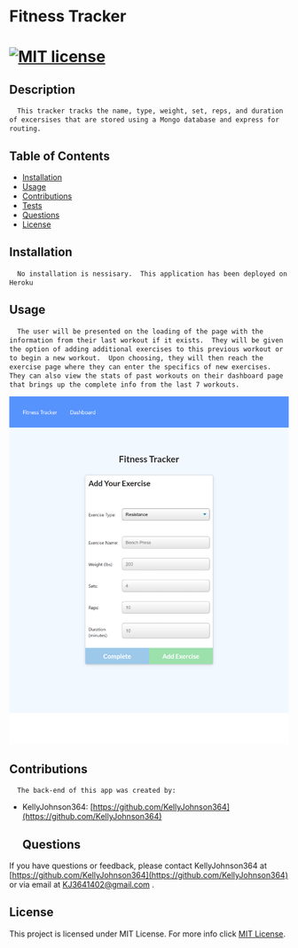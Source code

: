 # Fitness Tracker 
   [![MIT license](https://img.shields.io/badge/License-MIT-green.svg)](https://opensource.org/licenses/MIT)
  ===========================================
    
  ## Description 
      This tracker tracks the name, type, weight, set, reps, and duration of excersises that are stored using a Mongo database and express for routing.  
  ## Table of Contents 
  - [Installation](#installation)
  - [Usage](#usage)
  - [Contributions](#contributions)
  - [Tests](#tests)
  - [Questions](#questions)
  - [License](#license)
  ## Installation 
      No installation is nessisary.  This application has been deployed on Heroku
  ## Usage 
      The user will be presented on the loading of the page with the information from their last workout if it exists.  They will be given the option of adding additional exercises to this previous workout or to begin a new workout.  Upon choosing, they will then reach the exercise page where they can enter the specifics of new exercises.  They can also view the stats of past workouts on their dashboard page that brings up the complete info from the last 7 workouts.  


![Screenshot 1 of site](./assets/images/screenshot-1.png)





  ## Contributions 
      The back-end of this app was created by:
* KellyJohnson364: [https://github.com/KellyJohnson364](https://github.com/KellyJohnson364)
            
            
            
         
           

   

  ## Questions 
If you have questions or feedback, please contact KellyJohnson364 at [https://github.com/KellyJohnson364](https://github.com/KellyJohnson364) or via email at KJ3641402@gmail.com	.

## License
This project is licensed under MIT License.
For more info click [MIT License](./assets/licenses/mitlicense.md).